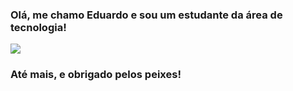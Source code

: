 ### Olá, me chamo Eduardo e sou um estudante da área de tecnologia!

<picture>
<source
  srcset="https://github-readme-stats.vercel.app/api?username=edudent&show_icons=true&theme=tokyonight&count_private=true"
  media="(prefers-color-scheme: dark)"
/>
<source
  srcset="https://github-readme-stats.vercel.app/api?username=edudent&show_icons=true"
  media="(prefers-color-scheme: light), (prefers-color-scheme: no-preference)"
/>
<img src="https://github-readme-stats.vercel.app/api?username=edudent&show_icons=true" />
</picture>

### Até mais, e obrigado pelos peixes!
